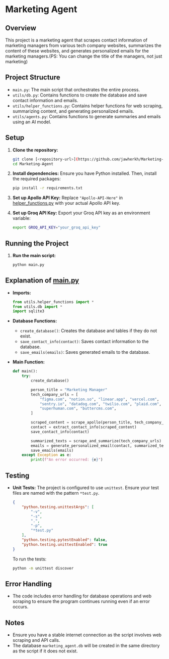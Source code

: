 # Marketing Agent

## Overview
This project is a marketing agent that scrapes contact information of marketing managers from various tech company websites, summarizes the content of these websites, and generates personalized emails for the marketing managers.(PS: You can change the title of the managers, not just marketing)

## Project Structure
- `main.py`: The main script that orchestrates the entire process.
- `utils/db.py`: Contains functions to create the database and save contact information and emails.
- `utils/helper_functions.py`: Contains helper functions for web scraping, summarizing content, and generating personalized emails.
- `utils/agents.py`: Contains functions to generate summaries and emails using an AI model.

## Setup
1. **Clone the repository:**
    ```sh
    git clone [<repository-url>](https://github.com/jawherkh/Marketing-Agent).git
    cd Marketing-Agent
    ```

2. **Install dependencies:**
    Ensure you have Python installed. Then, install the required packages:
    ```sh
    pip install -r requirements.txt
    ```

3. **Set up Apollo API Key:**
    Replace `"Apollo-API-Here"` in [helper_functions.py](http://_vscodecontentref_/0) with your actual Apollo API key.

4. **Set up Groq API Key:**
    Export your Groq API key as an environment variable:
    ```sh
    export GROQ_API_KEY="your_groq_api_key"
    ```

## Running the Project
1. **Run the main script:**
    ```sh
    python main.py
    ```

## Explanation of [main.py](http://_vscodecontentref_/1)
- **Imports:**
    ```python
    from utils.helper_functions import *
    from utils.db import *
    import sqlite3
    ```

- **Database Functions:**
    - `create_database()`: Creates the database and tables if they do not exist.
    - `save_contact_info(contact)`: Saves contact information to the database.
    - `save_emails(emails)`: Saves generated emails to the database.

- **Main Function:**
    ```python
    def main():
        try:
            create_database()

            person_title = "Marketing Manager"
            tech_company_urls = [
                "figma.com", "notion.so", "linear.app", "vercel.com",
                "sentry.io", "datadog.com", "twilio.com", "plaid.com",
                "superhuman.com", "buttercms.com",
            ]

            scraped_content = scrape_apollo(person_title, tech_company_urls)
            contact = extract_contact_info(scraped_content)
            save_contact_info(contact)

            summarized_texts = scrape_and_summarize(tech_company_urls)
            emails = generate_personalized_email(contact, summarized_texts)
            save_emails(emails)
        except Exception as e:
            print(f"An error occurred: {e}")
    ```

## Testing
- **Unit Tests:**
    The project is configured to use `unittest`. Ensure your test files are named with the pattern `*test.py`.
    ```json
    {
        "python.testing.unittestArgs": [
            "-v",
            "-s",
            ".",
            "-p",
            "*test.py"
        ],
        "python.testing.pytestEnabled": false,
        "python.testing.unittestEnabled": true
    }
    ```

    To run the tests:
    ```sh
    python -m unittest discover
    ```

## Error Handling
- The code includes error handling for database operations and web scraping to ensure the program continues running even if an error occurs.

## Notes
- Ensure you have a stable internet connection as the script involves web scraping and API calls.
- The database `marketing_agent.db` will be created in the same directory as the script if it does not exist.

